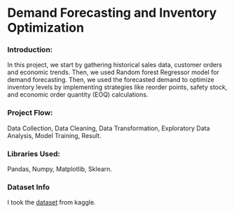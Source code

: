 # Demand Forecasting and Inventory Optimization

### Introduction:
In this project, we start by gathering historical sales data, customer orders and economic trends. Then, we used Random forest Regressor model for demand forecasting. Then, we used the forecasted demand to optimize inventory levels by implementing strategies like reorder points, safety stock, and economic order quantity (EOQ) calculations.

### Project Flow:
Data Collection,
Data Cleaning,
Data Transformation,
Exploratory Data Analysis,
Model Training,
Result.

### Libraries Used:
Pandas, Numpy, Matplotlib, Sklearn.

### Dataset Info
I took the [dataset](https://www.kaggle.com/datasets/bhanupratapbiswas/retail-price-optimization-case-study) from kaggle.  

